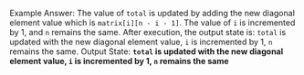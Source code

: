 Example Answer:
The value of `total` is updated by adding the new diagonal element value which is `matrix[i][n - i - 1]`. The value of `i` is incremented by 1, and `n` remains the same. After execution, the output state is: `total` is updated with the new diagonal element value, `i` is incremented by 1, `n` remains the same.
Output State: **`total` is updated with the new diagonal element value, `i` is incremented by 1, `n` remains the same**